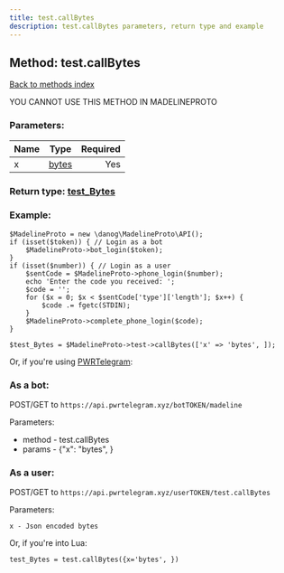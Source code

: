 ```yaml
---
title: test.callBytes
description: test.callBytes parameters, return type and example
---
```

## Method: test.callBytes  
[Back to methods index](index.md)


YOU CANNOT USE THIS METHOD IN MADELINEPROTO


### Parameters:

| Name     |    Type       | Required |
|----------|:-------------:|---------:|
|x|[bytes](../types/bytes.md) | Yes|


### Return type: [test\_Bytes](../types/test_Bytes.md)

### Example:


```
$MadelineProto = new \danog\MadelineProto\API();
if (isset($token)) { // Login as a bot
    $MadelineProto->bot_login($token);
}
if (isset($number)) { // Login as a user
    $sentCode = $MadelineProto->phone_login($number);
    echo 'Enter the code you received: ';
    $code = '';
    for ($x = 0; $x < $sentCode['type']['length']; $x++) {
        $code .= fgetc(STDIN);
    }
    $MadelineProto->complete_phone_login($code);
}

$test_Bytes = $MadelineProto->test->callBytes(['x' => 'bytes', ]);
```

Or, if you're using [PWRTelegram](https://pwrtelegram.xyz):

### As a bot:

POST/GET to `https://api.pwrtelegram.xyz/botTOKEN/madeline`

Parameters:

* method - test.callBytes
* params - {"x": "bytes", }



### As a user:

POST/GET to `https://api.pwrtelegram.xyz/userTOKEN/test.callBytes`

Parameters:

```
x - Json encoded bytes

```

Or, if you're into Lua:

```
test_Bytes = test.callBytes({x='bytes', })
```


